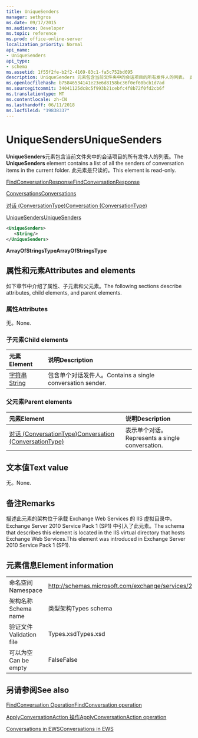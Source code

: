 ```yaml
---
title: UniqueSenders
manager: sethgros
ms.date: 09/17/2015
ms.audience: Developer
ms.topic: reference
ms.prod: office-online-server
localization_priority: Normal
api_name:
- UniqueSenders
api_type:
- schema
ms.assetid: 1f55f2fe-b2f2-4169-83c1-fa5c752bd695
description: UniqueSenders 元素包含当前文件夹中的会话项目的所有发件人的列表。 此元素是只读的。
ms.openlocfilehash: b75846534141e23e6d8158bc36f0ef60bcb1d7ad
ms.sourcegitcommit: 34041125dc8c5f993b21cebfc4f8b72f0fd2cb6f
ms.translationtype: MT
ms.contentlocale: zh-CN
ms.lasthandoff: 06/11/2018
ms.locfileid: "19838337"
---
```

# <a name="uniquesenders"></a><span data-ttu-id="5e2ca-104">UniqueSenders</span><span class="sxs-lookup"><span data-stu-id="5e2ca-104">UniqueSenders</span></span>

<span data-ttu-id="5e2ca-105">**UniqueSenders**元素包含当前文件夹中的会话项目的所有发件人的列表。</span><span class="sxs-lookup"><span data-stu-id="5e2ca-105">The **UniqueSenders** element contains a list of all the senders of conversation items in the current folder.</span></span> <span data-ttu-id="5e2ca-106">此元素是只读的。</span><span class="sxs-lookup"><span data-stu-id="5e2ca-106">This element is read-only.</span></span> 
  
[<span data-ttu-id="5e2ca-107">FindConversationResponse</span><span class="sxs-lookup"><span data-stu-id="5e2ca-107">FindConversationResponse</span></span>](findconversationresponse.md)
  
[<span data-ttu-id="5e2ca-108">Conversations</span><span class="sxs-lookup"><span data-stu-id="5e2ca-108">Conversations</span></span>](conversations-ex15websvcsotherref.md)
  
[<span data-ttu-id="5e2ca-109">对话 (ConversationType)</span><span class="sxs-lookup"><span data-stu-id="5e2ca-109">Conversation (ConversationType)</span></span>](conversation-conversationtype.md)
  
[<span data-ttu-id="5e2ca-110">UniqueSenders</span><span class="sxs-lookup"><span data-stu-id="5e2ca-110">UniqueSenders</span></span>](uniquesenders.md)
  
```XML
<UniqueSenders>
   <String/>
</UniqueSenders>
```

 <span data-ttu-id="5e2ca-111">**ArrayOfStringsType**</span><span class="sxs-lookup"><span data-stu-id="5e2ca-111">**ArrayOfStringsType**</span></span>
## <a name="attributes-and-elements"></a><span data-ttu-id="5e2ca-112">属性和元素</span><span class="sxs-lookup"><span data-stu-id="5e2ca-112">Attributes and elements</span></span>

<span data-ttu-id="5e2ca-113">如下章节中介绍了属性、子元素和父元素。</span><span class="sxs-lookup"><span data-stu-id="5e2ca-113">The following sections describe attributes, child elements, and parent elements.</span></span>
  
### <a name="attributes"></a><span data-ttu-id="5e2ca-114">属性</span><span class="sxs-lookup"><span data-stu-id="5e2ca-114">Attributes</span></span>

<span data-ttu-id="5e2ca-115">无。</span><span class="sxs-lookup"><span data-stu-id="5e2ca-115">None.</span></span>
  
### <a name="child-elements"></a><span data-ttu-id="5e2ca-116">子元素</span><span class="sxs-lookup"><span data-stu-id="5e2ca-116">Child elements</span></span>

|<span data-ttu-id="5e2ca-117">**元素**</span><span class="sxs-lookup"><span data-stu-id="5e2ca-117">**Element**</span></span>|<span data-ttu-id="5e2ca-118">**说明**</span><span class="sxs-lookup"><span data-stu-id="5e2ca-118">**Description**</span></span>|
|:-----|:-----|
|[<span data-ttu-id="5e2ca-119">字符串</span><span class="sxs-lookup"><span data-stu-id="5e2ca-119">String</span></span>](string.md) <br/> |<span data-ttu-id="5e2ca-120">包含单个对话发件人。</span><span class="sxs-lookup"><span data-stu-id="5e2ca-120">Contains a single conversation sender.</span></span>  <br/> |
   
### <a name="parent-elements"></a><span data-ttu-id="5e2ca-121">父元素</span><span class="sxs-lookup"><span data-stu-id="5e2ca-121">Parent elements</span></span>

|<span data-ttu-id="5e2ca-122">**元素**</span><span class="sxs-lookup"><span data-stu-id="5e2ca-122">**Element**</span></span>|<span data-ttu-id="5e2ca-123">**说明**</span><span class="sxs-lookup"><span data-stu-id="5e2ca-123">**Description**</span></span>|
|:-----|:-----|
|[<span data-ttu-id="5e2ca-124">对话 (ConversationType)</span><span class="sxs-lookup"><span data-stu-id="5e2ca-124">Conversation (ConversationType)</span></span>](conversation-conversationtype.md) <br/> |<span data-ttu-id="5e2ca-125">表示单个对话。</span><span class="sxs-lookup"><span data-stu-id="5e2ca-125">Represents a single conversation.</span></span>  <br/> |
   
## <a name="text-value"></a><span data-ttu-id="5e2ca-126">文本值</span><span class="sxs-lookup"><span data-stu-id="5e2ca-126">Text value</span></span>

<span data-ttu-id="5e2ca-127">无。</span><span class="sxs-lookup"><span data-stu-id="5e2ca-127">None.</span></span>
  
## <a name="remarks"></a><span data-ttu-id="5e2ca-128">备注</span><span class="sxs-lookup"><span data-stu-id="5e2ca-128">Remarks</span></span>

<span data-ttu-id="5e2ca-129">描述此元素的架构位于承载 Exchange Web Services 的 IIS 虚拟目录中。Exchange Server 2010 Service Pack 1 (SP1) 中引入了此元素。</span><span class="sxs-lookup"><span data-stu-id="5e2ca-129">The schema that describes this element is located in the IIS virtual directory that hosts Exchange Web Services.This element was introduced in Exchange Server 2010 Service Pack 1 (SP1).</span></span>
  
## <a name="element-information"></a><span data-ttu-id="5e2ca-130">元素信息</span><span class="sxs-lookup"><span data-stu-id="5e2ca-130">Element information</span></span>

|||
|:-----|:-----|
|<span data-ttu-id="5e2ca-131">命名空间</span><span class="sxs-lookup"><span data-stu-id="5e2ca-131">Namespace</span></span>  <br/> |http://schemas.microsoft.com/exchange/services/2006/types  <br/> |
|<span data-ttu-id="5e2ca-132">架构名称</span><span class="sxs-lookup"><span data-stu-id="5e2ca-132">Schema name</span></span>  <br/> |<span data-ttu-id="5e2ca-133">类型架构</span><span class="sxs-lookup"><span data-stu-id="5e2ca-133">Types schema</span></span>  <br/> |
|<span data-ttu-id="5e2ca-134">验证文件</span><span class="sxs-lookup"><span data-stu-id="5e2ca-134">Validation file</span></span>  <br/> |<span data-ttu-id="5e2ca-135">Types.xsd</span><span class="sxs-lookup"><span data-stu-id="5e2ca-135">Types.xsd</span></span>  <br/> |
|<span data-ttu-id="5e2ca-136">可以为空</span><span class="sxs-lookup"><span data-stu-id="5e2ca-136">Can be empty</span></span>  <br/> |<span data-ttu-id="5e2ca-137">False</span><span class="sxs-lookup"><span data-stu-id="5e2ca-137">False</span></span>  <br/> |
   
## <a name="see-also"></a><span data-ttu-id="5e2ca-138">另请参阅</span><span class="sxs-lookup"><span data-stu-id="5e2ca-138">See also</span></span>



[<span data-ttu-id="5e2ca-139">FindConversation Operation</span><span class="sxs-lookup"><span data-stu-id="5e2ca-139">FindConversation operation</span></span>](findconversation-operation.md)
  
[<span data-ttu-id="5e2ca-140">ApplyConversationAction 操作</span><span class="sxs-lookup"><span data-stu-id="5e2ca-140">ApplyConversationAction operation</span></span>](applyconversationaction-operation.md)


[<span data-ttu-id="5e2ca-141">Conversations in EWS</span><span class="sxs-lookup"><span data-stu-id="5e2ca-141">Conversations in EWS</span></span>](http://msdn.microsoft.com/library/91e64629-db6c-4c94-9dcb-d386232e8467%28Office.15%29.aspx)

